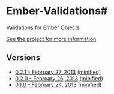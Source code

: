 # Ember-Validations#

Validations for Ember Objects

[See the project for more information](https://github.com/dockyard/ember-validations)

## Versions ##

* [0.2.1 - February 27, 2013](https://raw.github.com/dockyard/ember-builds/master/validations/ember-validations-0.2.1.js) [(minified)](https://raw.github.com/dockyard/ember-builds/master/validations/ember-validations-0.2.1.min.js) 
* [0.2.0 - February 26, 2013](https://raw.github.com/dockyard/ember-builds/master/validations/ember-validations-0.2.0.js) [(minified)](https://raw.github.com/dockyard/ember-builds/master/validations/ember-validations-0.2.0.min.js) 
* [0.1.0 - February 24, 2013](https://raw.github.com/dockyard/ember-builds/master/validations/ember-validations-0.1.0.js) [(minified)](https://raw.github.com/dockyard/ember-builds/master/validations/ember-validations-0.1.0.min.js) 
